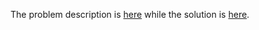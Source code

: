 The problem description is [here](https://leetcode.com/problems/replace-employee-id-with-the-unique-identifier/?envType=study-plan-v2&envId=top-sql-50) while the solution is [here]().